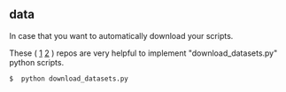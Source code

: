 data
---

In case that you want to automatically download your scripts.

These ( [1](https://github.com/guillaume-chevalier/HAR-stacked-residual-bidir-LSTMs/tree/master/data) [2](https://github.com/guillaume-chevalier/LSTM-Human-Activity-Recognition/tree/master/data) ) repos
are very helpful to implement "download_datasets.py" python scripts.


```
$  python download_datasets.py
```
